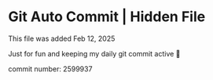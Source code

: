 # Git Auto Commit | Hidden File

This file was added Feb 12, 2025

Just for fun and keeping my daily git commit active 🤪

commit number: 2599937
